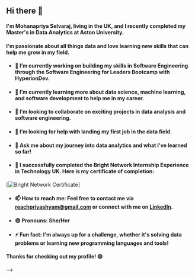 ## Hi there 👋

#### I'm **Mohanapriya Selvaraj**, living in the UK, and I recently completed my **Master's in Data Analytics** at **Aston University**. 
#### I'm passionate about all things data and love learning new skills that can help me grow in my field.

- #### 🔭 I’m currently working on building my skills in **Software Engineering** through the **Software Engineering for Leaders Bootcamp** with **HyperionDev**.
- #### 🌱 I’m currently learning more about **data science**, **machine learning**, and **software development** to help me in my career.
- #### 👯 I’m looking to collaborate on exciting projects in **data analysis** and **software engineering**.
- #### 🤔 I’m looking for help with landing my first job in the **data field**.
- #### 💬 Ask me about my journey into **data analytics** and what I’ve learned so far!
- #### 🏅 I successfully completed the **Bright Network Internship Experience** in Technology UK. Here is my certificate of completion:


[![Bright Network Certificate](https://www.brightnetwork.co.uk/certificates/ieuk-2024-technology_n1n4butcv9bh5h/)]

- #### 📫 How to reach me: Feel free to contact me via **[reachpriyashyam@gmail.com](mailto:reachpriyashyam@gmail.com)** or connect with me on **[LinkedIn](https://www.linkedin.com/in/mohanapriya-selvaraj-390a8653/)**.
- #### 😄 Pronouns: She/Her
- #### ⚡ Fun fact: I'm always up for a challenge, whether it's solving data problems or learning new programming languages and tools!
#### Thanks for checking out my profile! 😄
-->
